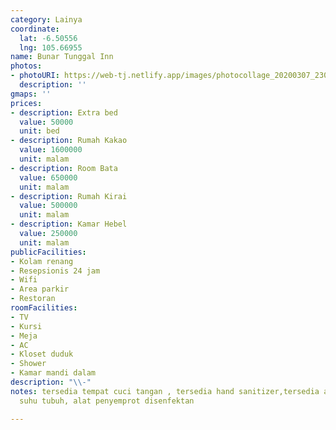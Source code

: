 ```yaml
---
category: Lainya
coordinate:
  lat: -6.50556
  lng: 105.66955
name: Bunar Tunggal Inn
photos:
- photoURI: https://web-tj.netlify.app/images/photocollage_20200307_230004361.jpg
  description: ''
gmaps: ''
prices:
- description: Extra bed
  value: 50000
  unit: bed
- description: Rumah Kakao
  value: 1600000
  unit: malam
- description: Room Bata
  value: 650000
  unit: malam
- description: Rumah Kirai
  value: 500000
  unit: malam
- description: Kamar Hebel
  value: 250000
  unit: malam
publicFacilities:
- Kolam renang
- Resepsionis 24 jam
- Wifi
- Area parkir
- Restoran
roomFacilities:
- TV
- Kursi
- Meja
- AC
- Kloset duduk
- Shower
- Kamar mandi dalam
description: "\\-"
notes: tersedia tempat cuci tangan , tersedia hand sanitizer,tersedia alat pengukur
  suhu tubuh, alat penyemprot disenfektan

---
```

